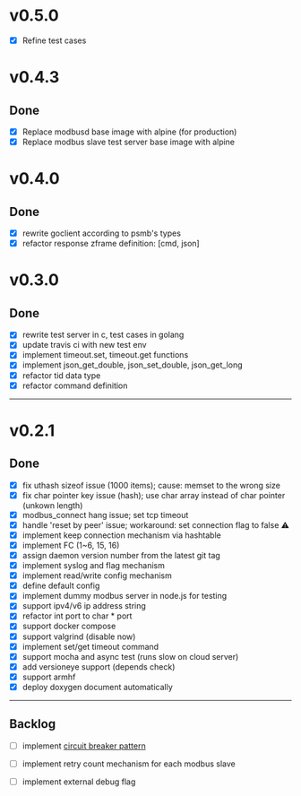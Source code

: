 # v0.5.0
- [x] Refine test cases

# v0.4.3

## Done
- [x] Replace modbusd base image with alpine (for production)
- [x] Replace modbus slave test server base image with alpine

# v0.4.0

## Done
- [x] rewrite goclient according to psmb's types
- [x] refactor response zframe definition: [cmd, json]

# v0.3.0

## Done
- [x] rewrite test server in c, test cases in golang
- [x] update travis ci with new test env
- [x] implement timeout.set, timeout.get functions
- [x] implement json_get_double, json_set_double, json_get_long
- [x] refactor tid data type
- [x] refactor command definition

---

# v0.2.1

## Done
- [x] fix uthash sizeof issue (1000 items); cause: memset to the wrong size 
- [x] fix char pointer key issue (hash); use char array instead of char pointer (unkown length)
- [x] modbus_connect hang issue; set tcp timeout
- [x] handle 'reset by peer' issue; workaround: set connection flag to false :warning:
- [x] implement keep connection mechanism via hashtable
- [x] implement FC (1~6, 15, 16)
- [x] assign daemon version number from the latest git tag
- [x] implement syslog and flag mechanism
- [x] implement read/write config mechanism
- [x] define default config
- [x] implement dummy modbus server in node.js for testing
- [x] support ipv4/v6 ip address string
- [x] refactor int port to char * port
- [x] support docker compose
- [x] support valgrind (disable now)
- [x] implement set/get timeout command
- [x] support mocha and async test (runs slow on cloud server)
- [x] add versioneye support (depends check)
- [x] support armhf
- [x] deploy doxygen document automatically

---

## Backlog

- [ ] implement [circuit breaker pattern](http://martinfowler.com/bliki/CircuitBreaker.html)
- [ ] implement retry count mechanism for each modbus slave
- [ ] implement external debug flag

